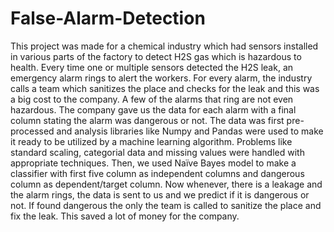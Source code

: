 # False-Alarm-Detection
This project was made for a chemical industry which had sensors installed in various parts of the factory to detect H2S gas which is hazardous to health. Every time one or multiple sensors detected the H2S leak, an emergency alarm rings to alert the workers. For every alarm, the industry calls a team which sanitizes the place and checks for the leak and this was a big cost to the company.                                                         A few of the alarms that ring are not even hazardous. The company gave us the data for each alarm with a final column stating the alarm was dangerous or not.                                                     The data was first pre-processed and analysis libraries like Numpy and Pandas were used to make it ready to be utilized by a machine learning algorithm. Problems like standard scaling, categorial data and missing values were handled with appropriate techniques. Then, we used Naïve Bayes model to make a classifier with first five column as independent columns and dangerous column as dependent/target column. Now whenever, there is a leakage and the alarm rings, the data is sent to us and we predict if it is dangerous or not. If found dangerous the only the team is called to sanitize the place and fix the leak. This saved a lot of money for the company. 

